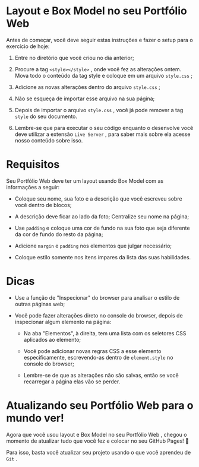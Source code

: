 # Layout e Box Model no seu Portfólio Web

Antes de começar, você deve seguir estas instruções e fazer o setup para o exercício de hoje:

1. Entre no diretório que você criou no dia anterior;

2. Procure a tag ```<style></style>``` , onde você fez as alterações ontem. Mova todo o conteúdo da tag style e coloque em um arquivo ```style.css``` ;

3. Adicione as novas alterações dentro do arquivo ```style.css``` ;

4. Não se esqueça de importar esse arquivo na sua página;

5. Depois de importar o arquivo ```style.css``` , você já pode remover a tag ```style``` do seu documento.

6. Lembre-se que para executar o seu código enquanto o desenvolve você deve utilizar a extensão ```Live Server``` , para saber mais sobre ela acesse nosso conteúdo sobre isso.

# Requisitos

Seu Portfólio Web deve ter um layout usando Box Model com as informações a seguir:

* Coloque seu nome, sua foto e a descrição que você escreveu sobre você dentro de blocos;

* A descrição deve ficar ao lado da foto;
Centralize seu nome na página;

* Use ```padding``` e coloque uma cor de fundo na sua foto que seja diferente da cor de fundo do resto da página;

* Adicione ```margin``` e ```padding``` nos elementos que julgar necessário;

* Coloque estilo somente nos itens ímpares da lista das suas habilidades.

# Dicas

* Use a função de "Inspecionar" do browser para analisar o estilo de outras páginas web;

* Você pode fazer alterações direto no console do browser, depois de inspecionar algum elemento na página:

  * Na aba "Elementos", à direita, tem uma lista com os seletores CSS aplicados ao elemento;

  * Você pode adicionar novas regras CSS a esse elemento especificamente, escrevendo-as dentro de ```element.style``` no console do browser;

  * Lembre-se de que as alterações não são salvas, então se você recarregar a página elas vão se perder.

# Atualizando seu Portfólio Web para o mundo ver!

Agora que você usou layout e Box Model no seu Portfólio Web , chegou o momento de atualizar tudo que você fez e colocar no seu GitHub Pages! 🎉

Para isso, basta você atualizar seu projeto usando o que você aprendeu de ```Git``` .